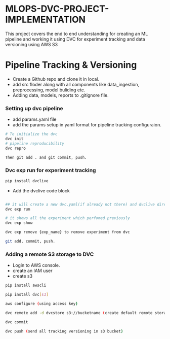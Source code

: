 # MLOPS-DVC-PROJECT-IMPLEMENTATION
This project covers the end to end understanding for creating an ML pipeline  and  working it using DVC for experiment tracking and data versioning using AWS S3

# Pipeline Tracking & Versioning


- Create a Github repo and clone it in local. 
- add src floder along with all components like data_ingestion, preprocessing, model buliding etc. 
- Adding data, models, reports to .gitignore file. 

### Setting up dvc pipeline
- add params.yaml file
- add the params setup in yaml format for pipeline tracking configuraion. 

```bash
# To initialize the dvc
dvc init 
# pipeline reproducibility
dvc repro 

Then git add . and git commit, push. 
```
### Dvc exp run for experiment tracking 

```bash
pip install dvclive
```
- Add the dvclive code block 
```bash

## it will create a new dvc.yaml(if already not there) and dvclive directory (each run will be considered as an experiment by dvc))
dvc exp run 

# it shows all the experiment which perfomed previously
dvc exp show 

dvc exp remove {exp_name} to remove experiment from dvc

git add, commit, push. 
```

### Adding a remote S3 storage to DVC
- Login to AWS console. 
- create an IAM user 
- create s3 
```bash
pip install awscli

pip install dvc[s3]

aws configure (using access key)

dvc remote add -d dvcstore s3://bucketname (create default remote storage in Aws s3 bucket)

dvc commit 

dvc push (send all tracking versioning in s3 bucket)
```




